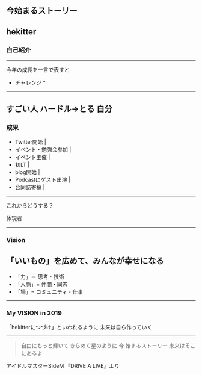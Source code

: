 
## 今始まるストーリー

hekitter
---
### 自己紹介
---
今年の成長を一言で表すと

* チャレンジ *
---
すごい人
ハードル→とる
自分
---
### 成果

- Twitter開始 |
- イベント・勉強会参加 |
- イベント主催 |
- 初LT |
- blog開始 |
- Podcastにゲスト出演 |
- 合同誌寄稿 |
---
これからどうする？

体現者

---

### Vision

「いいもの」を広めて、みんなが幸せになる
---
* 「力」＝ 思考・技術
* 「人脈」= 仲間・同志
* 「場」= コミュニティ・仕事

---
### My VISION in 2019

「hekitterにつづけ」といわれるように
未来は自ら作っていく

---

> 自由にもっと輝いて
> きらめく星のように
> 今 始まるストーリー
> 未来はそこにあるよ

アイドルマスターSideM
『DRIVE A LIVE』より

